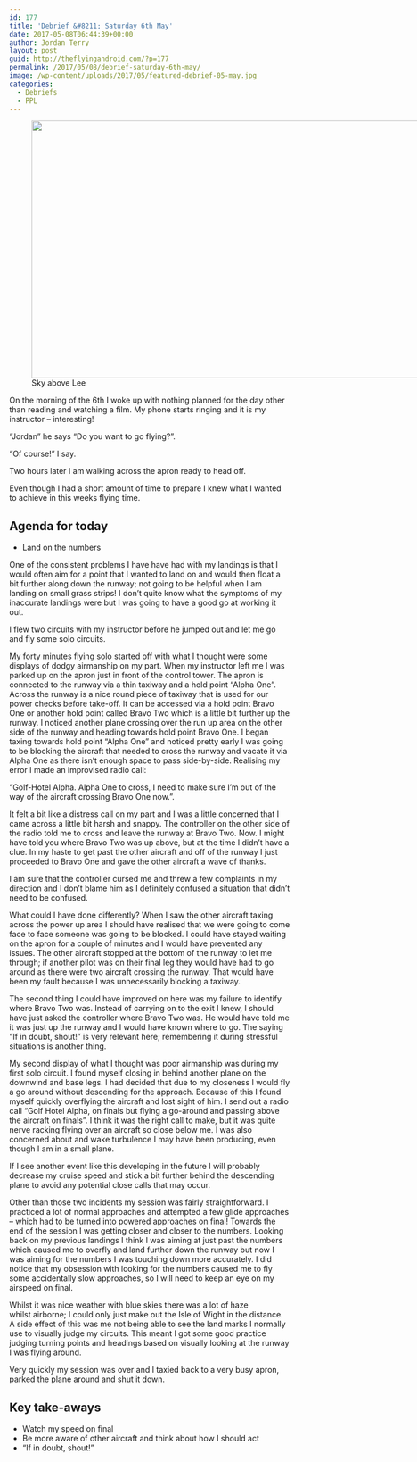 ```yaml
---
id: 177
title: 'Debrief &#8211; Saturday 6th May'
date: 2017-05-08T06:44:39+00:00
author: Jordan Terry
layout: post
guid: http://theflyingandroid.com/?p=177
permalink: /2017/05/08/debrief-saturday-6th-may/
image: /wp-content/uploads/2017/05/featured-debrief-05-may.jpg
categories:
  - Debriefs
  - PPL
---
```

<figure id="attachment_178" class="thumbnail wp-caption alignnone" style="width: 1034px"><img loading="lazy" class="size-large wp-image-178" src="http://theflyingandroid.com/wp-content/uploads/2017/05/featured-debrief-05-may-1024x461.jpg" alt="" width="1024" height="461" srcset="http://theflyingandroid.com/wp-content/uploads/2017/05/featured-debrief-05-may-1024x461.jpg 1024w, http://theflyingandroid.com/wp-content/uploads/2017/05/featured-debrief-05-may-300x135.jpg 300w, http://theflyingandroid.com/wp-content/uploads/2017/05/featured-debrief-05-may-768x346.jpg 768w, http://theflyingandroid.com/wp-content/uploads/2017/05/featured-debrief-05-may.jpg 2000w" sizes="(max-width: 1024px) 100vw, 1024px" /><figcaption class="caption wp-caption-text">Sky above Lee</figcaption></figure> 

On the morning of the 6th I woke up with nothing planned for the day other than reading and watching a film. My phone starts ringing and it is my instructor &#8211; interesting!

“Jordan” he says “Do you want to go flying?”.

“Of course!” I say.

Two hours later I am walking across the apron ready to head off.

Even though I had a short amount of time to prepare I knew what I wanted to achieve in this weeks flying time.

## Agenda for today

  * Land on the numbers

One of the consistent problems I have have had with my landings is that I would often aim for a point that I wanted to land on and would then float a bit further along down the runway; not going to be helpful when I am landing on small grass strips! I don’t quite know what the symptoms of my inaccurate landings were but I was going to have a good go at working it out.

I flew two circuits with my instructor before he jumped out and let me go and fly some solo circuits.

My forty minutes flying solo started off with what I thought were some displays of dodgy airmanship on my part. When my instructor left me I was parked up on the apron just in front of the control tower. The apron is connected to the runway via a thin taxiway and a hold point “Alpha One”. Across the runway is a nice round piece of taxiway that is used for our power checks before take-off. It can be accessed via a hold point Bravo One or another hold point called Bravo Two which is a little bit further up the runway. I noticed another plane crossing over the run up area on the other side of the runway and heading towards hold point Bravo One. I began taxing towards hold point “Alpha One” and noticed pretty early I was going to be blocking the aircraft that needed to cross the runway and vacate it via Alpha One as there isn’t enough space to pass side-by-side. Realising my error I made an improvised radio call:

“Golf-Hotel Alpha. Alpha One to cross, I need to make sure I’m out of the way of the aircraft crossing Bravo One now.”.

It felt a bit like a distress call on my part and I was a little concerned that I came across a little bit harsh and snappy. The controller on the other side of the radio told me to cross and leave the runway at Bravo Two. Now. I might have told you where Bravo Two was up above, but at the time I didn’t have a clue. In my haste to get past the other aircraft and off of the runway I just proceeded to Bravo One and gave the other aircraft a wave of thanks.

I am sure that the controller cursed me and threw a few complaints in my direction and I don’t blame him as I definitely confused a situation that didn’t need to be confused.

What could I have done differently? When I saw the other aircraft taxing across the power up area I should have realised that we were going to come face to face someone was going to be blocked. I could have stayed waiting on the apron for a couple of minutes and I would have prevented any issues. The other aircraft stopped at the bottom of the runway to let me through; if another pilot was on their final leg they would have had to go around as there were two aircraft crossing the runway. That would have been my fault because I was unnecessarily blocking a taxiway.

The second thing I could have improved on here was my failure to identify where Bravo Two was. Instead of carrying on to the exit I knew, I should have just asked the controller where Bravo Two was. He would have told me it was just up the runway and I would have known where to go. The saying “If in doubt, shout!” is very relevant here; remembering it during stressful situations is another thing.

My second display of what I thought was poor airmanship was during my first solo circuit. I found myself closing in behind another plane on the downwind and base legs. I had decided that due to my closeness I would fly a go around without descending for the approach. Because of this I found myself quickly overflying the aircraft and lost sight of him. I send out a radio call “Golf Hotel Alpha, on finals but flying a go-around and passing above the aircraft on finals”. I think it was the right call to make, but it was quite nerve racking flying over an aircraft so close below me. I was also concerned about and wake turbulence I may have been producing, even though I am in a small plane.

If I see another event like this developing in the future I will probably decrease my cruise speed and stick a bit further behind the descending plane to avoid any potential close calls that may occur.

Other than those two incidents my session was fairly straightforward. I practiced a lot of normal approaches and attempted a few glide approaches &#8211; which had to be turned into powered approaches on final! Towards the end of the session I was getting closer and closer to the numbers. Looking back on my previous landings I think I was aiming at just past the numbers which caused me to overfly and land further down the runway but now I was aiming for the numbers I was touching down more accurately. I did notice that my obsession with looking for the numbers caused me to fly some accidentally slow approaches, so I will need to keep an eye on my airspeed on final.

Whilst it was nice weather with blue skies there was a lot of haze whilst&nbsp;airborne; I could only just make out the Isle of Wight in the distance. A side effect of this was me not being able to see the land marks I normally use to visually judge my circuits. This meant I got some good practice judging turning points and headings based on visually looking at the runway I was flying around.

Very quickly my session was over and I taxied back to a very busy apron, parked the plane around and shut it down.

## Key take-aways

  * Watch my speed on final
  * Be more aware of other aircraft and think about how I should act
  * “If in doubt, shout!”